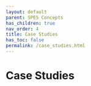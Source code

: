 ```yaml
---
layout: default
parent: SPES Concepts
has_children: true
nav_order: 4
title: Case Studies
has_toc: false
permalink: /case_studies.html
---
```

# Case Studies
